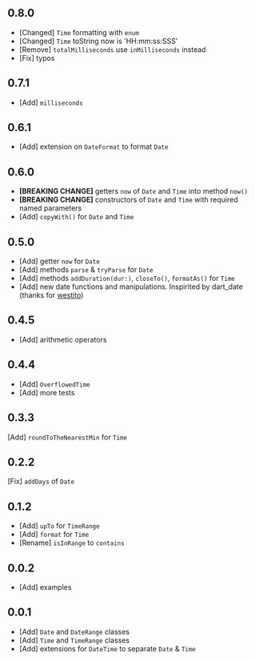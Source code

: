 ## 0.8.0

* [Changed] `Time` formatting with `enum`
* [Changed] `Time` toString now is 'HH:mm:ss:SSS'
* [Remove]  `totalMilliseconds` use `inMilliseconds` instead
* [Fix] typos

## 0.7.1

* [Add] `milliseconds`

## 0.6.1

* [Add] extension on `DateFormat` to format `Date`
## 0.6.0

* **[BREAKING CHANGE]** getters `now` of `Date` and `Time` into method `now()`
* **[BREAKING CHANGE]** constructors of `Date` and `Time` with required named parameters
* [Add] `copyWith()` for `Date` and `Time`

## 0.5.0

* [Add] getter `now` for `Date`
* [Add] methods `parse` & `tryParse` for `Date`
* [Add] methods `addDuration(dur:)`, `closeTo()`, `formatAs()` for `Time`
* [Add] new date functions and manipulations. Inspirited by dart_date (thanks for [westito](https://github.com/westito))

## 0.4.5

* [Add] arithmetic operators

## 0.4.4

* [Add] `OverflowedTime`
* [Add] more tests

## 0.3.3

[Add] `roundToTheNearestMin` for `Time`

## 0.2.2

[Fix] `addDays` of `Date`

## 0.1.2

* [Add] `upTo` for `TimeRange`
* [Add] `format` for `Time`
* [Rename] `isInRange` to `contains`

## 0.0.2

* [Add] examples

## 0.0.1

* [Add] `Date` and `DateRange` classes
* [Add] `Time` and `TimeRange` classes
* [Add] extensions for `DateTime` to separate `Date` & `Time`
